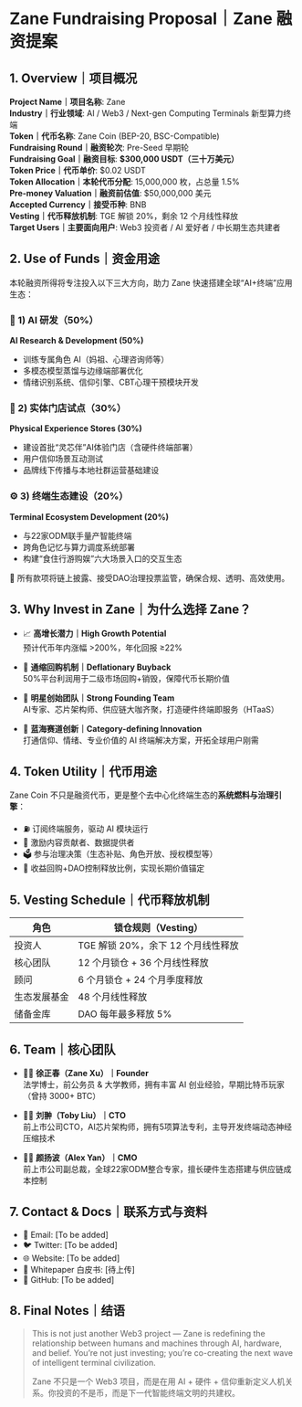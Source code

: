 # Zane Fundraising Proposal｜Zane 融资提案

## 1. Overview｜项目概况

**Project Name｜项目名称**: Zane  
**Industry｜行业领域**: AI / Web3 / Next-gen Computing Terminals 新型算力终端  
**Token｜代币名称**: Zane Coin (BEP-20, BSC-Compatible)  
**Fundraising Round｜融资轮次**: Pre-Seed 早期轮  
**Fundraising Goal｜融资目标**: **$300,000 USDT（三十万美元）**  
**Token Price｜代币单价**: $0.02 USDT  
**Token Allocation｜本轮代币分配**: 15,000,000 枚，占总量 1.5%  
**Pre-money Valuation｜融资前估值**: $50,000,000 美元  
**Accepted Currency｜接受币种**: BNB  
**Vesting｜代币释放机制**: TGE 解锁 20%，剩余 12 个月线性释放  
**Target Users｜主要面向用户**: Web3 投资者 / AI 爱好者 / 中长期生态共建者


## 2. Use of Funds｜资金用途

本轮融资所得将专注投入以下三大方向，助力 Zane 快速搭建全球“AI+终端”应用生态：

### 🧠 1) AI 研发（50%）  
**AI Research & Development (50%)**  
- 训练专属角色 AI（妈祖、心理咨询师等）  
- 多模态模型蒸馏与边缘端部署优化  
- 情绪识别系统、信仰引擎、CBT心理干预模块开发  

### 🏪 2) 实体门店试点（30%）  
**Physical Experience Stores (30%)**  
- 建设首批“灵芯伴”AI体验门店（含硬件终端部署）  
- 用户信仰场景互动测试  
- 品牌线下传播与本地社群运营基础建设  

### ⚙️ 3) 终端生态建设（20%）  
**Terminal Ecosystem Development (20%)**  
- 与22家ODM联手量产智能终端  
- 跨角色记忆与算力调度系统部署  
- 构建“食住行游购娱”六大场景入口的交互生态  

🧾 所有款项将链上披露、接受DAO治理投票监管，确保合规、透明、高效使用。

## 3. Why Invest in Zane｜为什么选择 Zane？

- 📈 **高增长潜力｜High Growth Potential**  
  预计代币年内涨幅 >200%，年化回报 ≥22%

- 🔁 **通缩回购机制｜Deflationary Buyback**  
  50%平台利润用于二级市场回购+销毁，保障代币长期价值

- 👥 **明星创始团队｜Strong Founding Team**  
  AI专家、芯片架构师、供应链大咖齐聚，打造硬件终端即服务（HTaaS）

- 🧱 **蓝海赛道创新｜Category-defining Innovation**  
  打通信仰、情绪、专业价值的 AI 终端解决方案，开拓全球用户刚需


## 4. Token Utility｜代币用途

Zane Coin 不只是融资代币，更是整个去中心化终端生态的**系统燃料与治理引擎**：

- ⛽ 订阅终端服务，驱动 AI 模块运行  
- 🎁 激励内容贡献者、数据提供者  
- 🗳️ 参与治理决策（生态补贴、角色开放、授权模型等）  
- 🔁 收益回购+DAO控制释放比例，实现长期价值锚定  


## 5. Vesting Schedule｜代币释放机制

| 角色 | 锁仓规则（Vesting） |
|------|----------------------|
| 投资人 | TGE 解锁 20%，余下 12 个月线性释放 |
| 核心团队 | 12 个月锁仓 + 36 个月线性释放 |
| 顾问 | 6 个月锁仓 + 24 个月季度释放 |
| 生态发展基金 | 48 个月线性释放 |
| 储备金库 | DAO 每年最多释放 5% |


## 6. Team｜核心团队

- 👨‍💼 **徐正春（Zane Xu）｜Founder**  
  法学博士，前公务员 & 大学教师，拥有丰富 AI 创业经验，早期比特币玩家（曾持 3000+ BTC）

- 👨‍💻 **刘翀（Toby Liu）｜CTO**  
  前上市公司CTO，AI芯片架构师，拥有5项算法专利，主导开发终端动态神经压缩技术

- 👨‍🏫 **颜扬波（Alex Yan）｜CMO**  
  前上市公司副总裁，全球22家ODM整合专家，擅长硬件生态搭建与供应链成本控制


## 7. Contact & Docs｜联系方式与资料

- 📧 Email: [To be added]  
- 🐦 Twitter: [To be added]  
- 🌐 Website: [To be added]  
- 📄 Whitepaper 白皮书: [待上传]  
- 🔗 GitHub: [To be added]


## 8. Final Notes｜结语

> This is not just another Web3 project — Zane is redefining the relationship between humans and machines through AI, hardware, and belief. You’re not just investing; you’re co-creating the next wave of intelligent terminal civilization.  
>  
> Zane 不只是一个 Web3 项目，而是在用 AI + 硬件 + 信仰重新定义人机关系。你投资的不是币，而是下一代智能终端文明的共建权。


